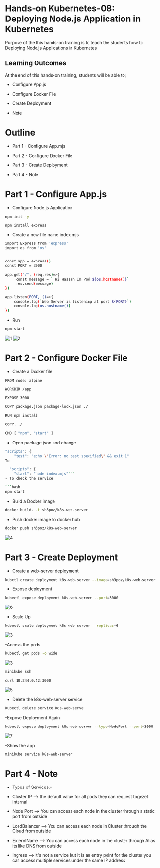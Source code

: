 # Hands-on Kubernetes-08: Deploying Node.js Application in Kubernetes
 

Purpose of the this hands-on training is to teach the students how to Deploying Node.js Applications in Kubernetes 

## Learning Outcomes

At the end of this hands-on training, students will be able to;

-  Configure App.js

-  Configure Docker File 

-  Create Deployment

-  Note 


# Outline
- Part 1 -   Configure App.mjs

- Part 2 -   Configure Docker File 

- Part 3 -   Create Deployment

- Part 4 -   Note 


# Part 1 - Configure App.js

- Configure Node.js Application 

```bash
npm init -y

```

```bash
npm install express
```
- Create a new file name index.mjs

```bash
import Express from 'express'
import os from 'os'


const app = express()
const PORT = 3000

app.get("/", (req,res)=>{
     const message = ` Hi Hassan Im Pod ${os.hostname()}`
     res.send(message)
})

app.listen(PORT, ()=>{
    console.log(`Web Server is listening at port ${PORT}`)
    console.log(os.hostname())
})
```
- Run

```bash
npm start
```
![1](https://user-images.githubusercontent.com/111190149/233929874-d9d50cc4-84f0-4989-994d-b00ce41b8af0.jpg)
![2](https://user-images.githubusercontent.com/111190149/233930045-94085d52-0328-4ce7-be14-5e56b90ee18e.jpg)





# Part 2 - Configure Docker File

- Create a Docker file    

```bash
FROM node: alpine

WORKDIR /app

EXPOSE 3000

COPY package.json package-lock.json ./

RUN npm install

COPY. ./

CMD [ "npm", "start" ]
```

- Open package.json and change 

```bash
"scripts": {
    "test": "echo \"Error: no test specified\" && exit 1"
To

  "scripts": {
    "start": "node index.mjs"```
- To check the service 

```bash
npm start
```
- Build a Docker image 

```bash
docker build. -t sh3poz/k8s-web-server
```
- Push docker image to docker hub 

```bash
docker push sh3poz/k8s-web-server
```
![4](https://user-images.githubusercontent.com/111190149/233930215-114e1485-a322-4fe8-abc5-5da22ba08566.jpg)

# Part 3 - Create Deployment 

- Create a web-server deployment

```bash
kubctl create deployment k8s-web-server --image=sh3poz/k8s-web-server
```
- Expose deployment 

```bash
kubectl expose deployment k8s-web-server --port=3000
```
![6](https://user-images.githubusercontent.com/111190149/233930694-b4a7831b-4c3b-4cec-a900-21f2de9239d2.jpg)

 
- Scale Up 

```bash
kubectl scale deployment k8s-web-server --replicas=6
```
![3](https://user-images.githubusercontent.com/111190149/233930294-f103012d-720a-4c08-854b-be2e0a5d7c5c.jpg)


-Access the pods

```bash
kubectl get pods -o wide
```
![3](https://user-images.githubusercontent.com/111190149/233930533-3c32b215-6a8b-4d8e-8ee4-757a32869978.jpg)

```bash
minikube ssh 
```

```bash
curl 10.244.0.42:3000
```
![5](https://user-images.githubusercontent.com/111190149/233930361-5bb1ead6-34c4-4cb9-9463-6e7564880091.jpg)


- Delete the k8s-web-server service

```bash
kubectl delete service k8s-web-serve
```

-Expose Deployment Again

```bash
kubectl expose deployment k8s-web-server --type=NodePort --port=3000
```
![7](https://user-images.githubusercontent.com/111190149/233930761-8f7f1540-c8c5-4aa7-bdad-365fc18cc806.jpg)


-Show the app 

```bash
minikube service k8s-web-server 
```

# Part 4 - Note

- Types of Services:-

- Cluster IP --> the default value for all pods they can request togezet internal 
- Node Port --> You can access each node in the cluster through a static port from outside
- LoadBalancer --> You can access each node in Cluster through the Cloud from outside
- ExternlName --> You can access each node in the cluster through Alias its like DNS from outside
- Ingress --> It's not a service but it is an entry point for the cluster you can access multiple services under the same IP address
